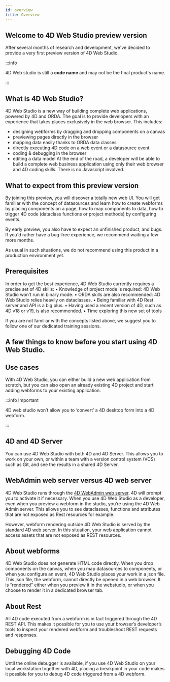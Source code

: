 ```yaml
---
id: overview
title: Overview
---
```


## Welcome to 4D Web Studio preview version

After several months of research and development, we've decided to provide a very first preview version of 4D Web Studio.

:::info

 4D Web studio is still a **code name** and may not be the final product's name.

:::

## What is 4D Web Studio?

4D Web Studio is a new way of building complete web applications, powered by 4D and ORDA. The goal is to provide developers with an experience that takes places exclusively in the web browser. This includes: 
* designing webforms by dragging and dropping components on a canvas
* previewing pages directly in the browser
* mapping data easily thanks to ORDA data classes
* directly executing 4D code on a web event or a datasource event 
* coding & debugging in the browser
* editing a data model
At the end of the road, a developer will be able to build a complete web business application using only their web browser and 4D coding skills. There is no Javascript involved.

## What to expect from this preview version

By joining this preview, you will discover a totally new web UI. You will get familiar with the concept of datasources and learn how to create webforms by placing components on a page, how to map components to data, how to trigger 4D code (dataclass functions or project methods) by configuring events.

By early preview, you also have to expect an unfinished product, and bugs. If you'd rather have a bug-free experience, we recommend waiting a few more months.

As usual in such situations, we do not recommend using this product in a production environment yet.

## Prerequisites

In order to get the best experience, 4D Web Studio currently requires a precise set of 4D skills:
	• Knowledge of project mode is required: 4D Web Studio won’t run in binary mode.
	• ORDA skills are also recommended: 4D Web Studio relies heavily on dataclasses.
	• Being familiar with 4D Rest server and API is a big plus.
	• Having used a recent version of 4D, such as 4D v18 or v19, is also recommended.
	• Time exploring this new set of tools

If you are not familiar with the concepts listed above, we suggest you to follow one of our dedicated training sessions.

## A few things to know before you start using 4D Web Studio.

## Use cases

With 4D Web Studio, you can either build a new web application from scratch, but you can also open an already existing 4D project and start adding webforms to your existing application.

:::info Important

4D web studio won’t allow you to ‘convert’ a 4D desktop form into a 4D webform.

:::

## 4D and 4D Server

You can use 4D Web Studio with both 4D and 4D Server. This allows you to work on your own, or within a team with a version control system (VCS) such as Git, and see the results in a shared 4D Server.

## WebAdmin web server versus 4D web server

4D Web Studio runs through the [4D WebAdmin web server](https://developer.4d.com/docs/en/Admin/webAdmin.html). 4D will prompt you to activate it if necessary. When you use 4D Web Studio as a developer, even when you preview a webform in the studio, you’re using the 4D Web Admin server. This allows you to see dataclasses, functions and attributes that are not exposed as Rest resources for example.

However, webform rendering outside 4D Web Studio is served by the [standard 4D web server](https://developer.4d.com/docs/en/WebServer/webServer.html). In this situation, your web application cannot access assets that are not exposed as REST resources.

## About webforms
4D Web Studio does not generate HTML code directly. When you drop components on the canvas, when you map datasources to components, or when you configure an event, 4D Web Studio places your work in a json file. This json file, the webform, cannot directly be opened in a web browser. It is “rendered” either when you preview it in the webstudio, or when you choose to render it in a dedicated browser tab.

## About Rest
All 4D code executed from a webform is in fact triggered through the 4D REST API. This makes it possible for you to use your browser’s developer’s tools to inspect your rendered webform and troubleshoot REST requests and responses.

## Debugging 4D Code
Until the online debugger is available, if you use 4D Web Studio on your local workstation together with 4D, placing a breakpoint in your code makes it possible for you to debug 4D code triggered from a 4D webform.
